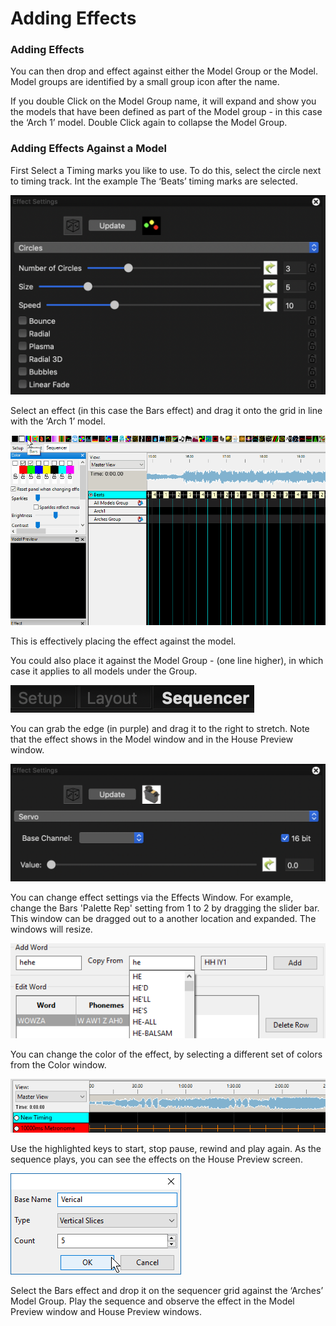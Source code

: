 # Adding Effects

### Adding Effects

You can then drop and effect against either the Model Group or the Model. Model groups are identified by a small group icon after the name. 

If you double Click on the  Model Group name, it will expand and show you the models that have been defined as part of the Model group - in this case the ‘Arch 1’ model. Double Click again to collapse the Model Group.

### Adding Effects Against a Model

First Select a Timing marks you like to use. To do this, select the circle next to timing track. Int the example The ‘Beats’ timing marks are selected.

![](../../.gitbook/assets/image%20%28184%29.png)

Select an effect \(in this case the Bars effect\) and drag it onto the grid in line with the ‘Arch 1’ model.

![](../../.gitbook/assets/drageffect.gif)

This is effectively placing the effect against the model.  

You could also place it against the Model Group - \(one line higher\), in which case it applies to all models under the Group.

![](../../.gitbook/assets/image%20%28146%29.png)

You can grab the edge \(in purple\) and drag it to the right to stretch.  Note that the effect shows in the Model window and in the House Preview window.

![](../../.gitbook/assets/image%20%28783%29.png)

You can change effect settings via the Effects Window.  For example, change the Bars 'Palette Rep' setting from 1 to 2 by dragging the slider bar. This window can be dragged out to a another location and expanded. The windows will resize.

![](../../.gitbook/assets/image%20%28545%29.png)

You can change the color of the effect, by selecting a different set of colors from the Color window.

![](../../.gitbook/assets/image%20%288%29.png)

Use the highlighted keys to start, stop pause, rewind and play again.  As the sequence plays, you can see the effects on the House Preview screen.

![](../../.gitbook/assets/image%20%28715%29.png)

Select the Bars effect and drop it on the sequencer grid against the ‘Arches’ Model Group. Play the sequence and observe the effect in the Model Preview window and House Preview windows.

